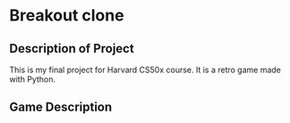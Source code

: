 # Breakout clone
## Description of Project
This is my final project for Harvard CS50x course. It is a retro game made with Python.

## Game Description
